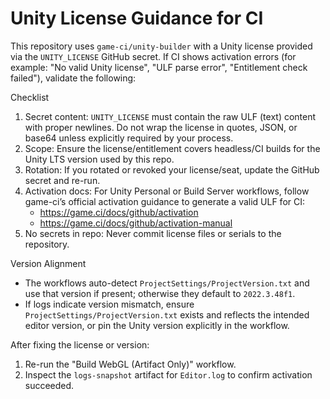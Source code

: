 # Unity License Guidance for CI

This repository uses `game-ci/unity-builder` with a Unity license provided via the `UNITY_LICENSE` GitHub secret. If CI shows activation errors (for example: "No valid Unity license", "ULF parse error", "Entitlement check failed"), validate the following:

Checklist
1) Secret content: `UNITY_LICENSE` must contain the raw ULF (text) content with proper newlines. Do not wrap the license in quotes, JSON, or base64 unless explicitly required by your process.
2) Scope: Ensure the license/entitlement covers headless/CI builds for the Unity LTS version used by this repo.
3) Rotation: If you rotated or revoked your license/seat, update the GitHub secret and re-run.
4) Activation docs: For Unity Personal or Build Server workflows, follow game-ci’s official activation guidance to generate a valid ULF for CI:
   - https://game.ci/docs/github/activation
   - https://game.ci/docs/github/activation-manual
5) No secrets in repo: Never commit license files or serials to the repository.

Version Alignment
- The workflows auto-detect `ProjectSettings/ProjectVersion.txt` and use that version if present; otherwise they default to `2022.3.48f1`.
- If logs indicate version mismatch, ensure `ProjectSettings/ProjectVersion.txt` exists and reflects the intended editor version, or pin the Unity version explicitly in the workflow.

After fixing the license or version:
1) Re-run the "Build WebGL (Artifact Only)" workflow.
2) Inspect the `logs-snapshot` artifact for `Editor.log` to confirm activation succeeded.